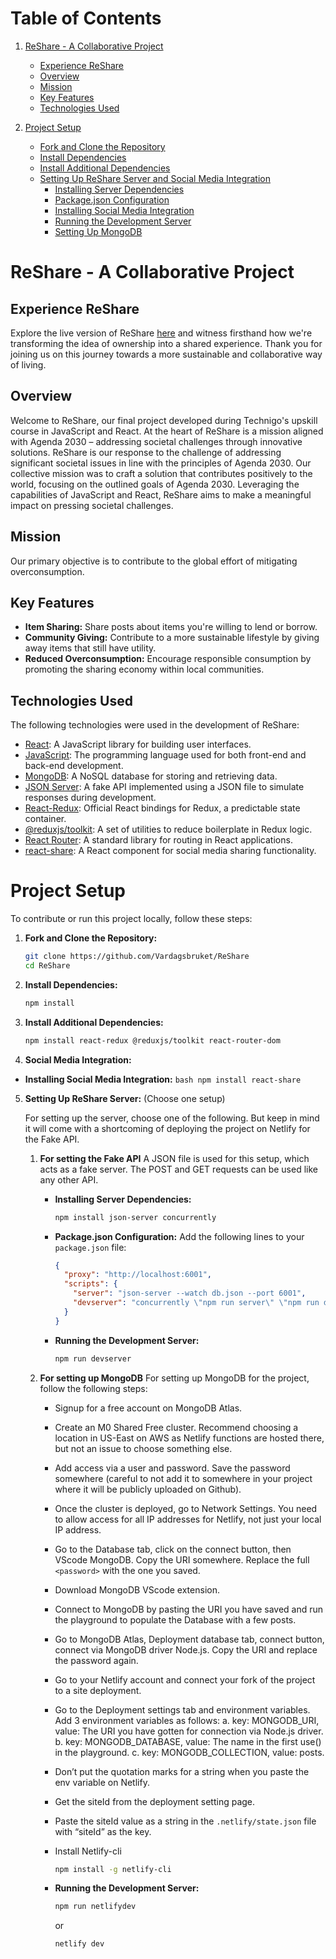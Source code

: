 # Table of Contents

1. [ReShare - A Collaborative Project](#reshare---a-collaborative-project)
   - [Experience ReShare](#experience-reshare)
   - [Overview](#overview)
   - [Mission](#mission)
   - [Key Features](#key-features)
   - [Technologies Used](#technologies-used)

2. [Project Setup](#project-setup)
   - [Fork and Clone the Repository](#1-fork-and-clone-the-repository)
   - [Install Dependencies](#2-install-dependencies)
   - [Install Additional Dependencies](#3-install-additional-dependencies)
   - [Setting Up ReShare Server and Social Media Integration](#4-setting-up-reshare-server-and-social-media-integration)
      - [Installing Server Dependencies](#installing-server-dependencies)
      - [Package.json Configuration](#packagejson-configuration)
      - [Installing Social Media Integration](#installing-social-media-integration)
      - [Running the Development Server](#running-the-development-server)
      - [Setting Up MongoDB](#setting-up-mongodb)

# ReShare - A Collaborative Project

## Experience ReShare

Explore the live version of ReShare [here](https://stirring-florentine-c4bb3f.netlify.app/) and witness firsthand how we're transforming the idea of ownership into a shared experience. Thank you for joining us on this journey towards a more sustainable and collaborative way of living.

## Overview

Welcome to ReShare, our final project developed during Technigo's upskill course in JavaScript and React. At the heart of ReShare is a mission aligned with Agenda 2030 – addressing societal challenges through innovative solutions. ReShare is our response to the challenge of addressing significant societal issues in line with the principles of Agenda 2030. Our collective mission was to craft a solution that contributes positively to the world, focusing on the outlined goals of Agenda 2030. Leveraging the capabilities of JavaScript and React, ReShare aims to make a meaningful impact on pressing societal challenges.

## Mission

Our primary objective is to contribute to the global effort of mitigating overconsumption.

## Key Features

- **Item Sharing:** Share posts about items you're willing to lend or borrow.
- **Community Giving:** Contribute to a more sustainable lifestyle by giving away items that still have utility.
- **Reduced Overconsumption:** Encourage responsible consumption by promoting the sharing economy within local communities.

## Technologies Used

The following technologies were used in the development of ReShare:

- [React](https://reactjs.org/): A JavaScript library for building user interfaces.
- [JavaScript](https://developer.mozilla.org/en-US/docs/Web/JavaScript): The programming language used for both front-end and back-end development.
- [MongoDB](https://www.mongodb.com/): A NoSQL database for storing and retrieving data.
- [JSON Server](https://github.com/typicode/json-server): A fake API implemented using a JSON file to simulate responses during development.
- [React-Redux](https://react-redux.js.org/): Official React bindings for Redux, a predictable state container.
- [@reduxjs/toolkit](https://redux-toolkit.js.org/): A set of utilities to reduce boilerplate in Redux logic.
- [React Router](https://reactrouter.com/): A standard library for routing in React applications.
- [react-share](https://github.com/nygardk/react-share): A React component for social media sharing functionality.
  
# Project Setup

To contribute or run this project locally, follow these steps:

1. **Fork and Clone the Repository:**
    ```bash
    git clone https://github.com/Vardagsbruket/ReShare
    cd ReShare
    ```

2. **Install Dependencies:**
    ```bash
    npm install
    ```

3. **Install Additional Dependencies:**
    ```bash
    npm install react-redux @reduxjs/toolkit react-router-dom
    ```

4. **Social Media Integration:**

  - **Installing Social Media Integration:**
        ```bash
        npm install react-share
        ```

5. **Setting Up ReShare Server:** (Choose one setup)
   
   For setting up the server, choose one of the following. But keep in mind it will come with a shortcoming of deploying the project on Netlify for the Fake API.

   1. **For setting the Fake API**
      A JSON file is used for this setup, which acts as a fake server. The POST and GET requests can be used like any other API.

      - **Installing Server Dependencies:**
        ```bash
        npm install json-server concurrently
        ```

      - **Package.json Configuration:**
        Add the following lines to your `package.json` file:
        ```json
        {
          "proxy": "http://localhost:6001",
          "scripts": {
            "server": "json-server --watch db.json --port 6001",
            "devserver": "concurrently \"npm run server\" \"npm run dev\""
          }
        }
        ```

      - **Running the Development Server:**
        ```bash
        npm run devserver
        ```

   2. **For setting up MongoDB**
      For setting up MongoDB for the project, follow the following steps:

      - Signup for a free account on MongoDB Atlas.
      - Create an M0 Shared Free cluster. Recommend choosing a location in US-East on AWS as Netlify functions are hosted there, but not an issue to choose something else.
      - Add access via a user and password. Save the password somewhere (careful to not add it to somewhere in your project where it will be publicly uploaded on Github).
      - Once the cluster is deployed, go to Network Settings. You need to allow access for all IP addresses for Netlify, not just your local IP address.
      - Go to the Database tab, click on the connect button, then VScode MongoDB. Copy the URI somewhere. Replace the full `<password>` with the one you saved.
      - Download MongoDB VScode extension.
      - Connect to MongoDB by pasting the URI you have saved and run the playground to populate the Database with a few posts.
      - Go to MongoDB Atlas, Deployment database tab, connect button, connect via MongoDB driver Node.js. Copy the URI and replace the password again.
      - Go to your Netlify account and connect your fork of the project to a site deployment.
      - Go to the Deployment settings tab and environment variables. Add 3 environment variables as follows:
        a. key: MONGODB_URI, value: The URI you have gotten for connection via Node.js driver.
        b. key: MONGODB_DATABASE, value: The name in the first use() in the playground.
        c. key: MONGODB_COLLECTION, value: posts.
      - Don’t put the quotation marks for a string when you paste the env variable on Netlify.
      - Get the siteId from the deployment setting page.
      - Paste the siteId value as a string in the `.netlify/state.json` file with “siteId” as the key.
      - Install Netlify-cli
         ```bash
         npm install -g netlify-cli
         ```

      - **Running the Development Server:**
        
        ```bash
        npm run netlifydev
        ```
        or
         ```bash
         netlify dev
        ```
